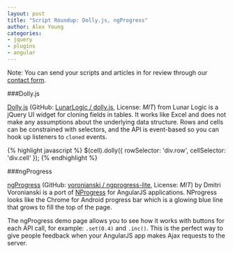 ```yaml
---
layout: post
title: "Script Roundup: Dolly.js, ngProgress"
author: Alex Young
categories:
- jquery
- plugins
- angular
---
```


<div class="intro">
Note: You can send your scripts and articles in for review through our <a href="/contact.html">contact form</a>.
</div>

###Dolly.js

[Dolly.js](http://lunarlogic.github.io/dolly.js/) (GitHub: [LunarLogic / dolly.js](https://github.com/LunarLogic/dolly.js), License: _MIT_) from Lunar Logic is a jQuery UI widget for cloning fields in tables.  It works like Excel and does not make any assumptions about the underlying data structure.  Rows and cells can be constrained with selectors, and the API is event-based so you can hook up listeners to `cloned` events.

{% highlight javascript %}
$(cell).dolly({
  rowSelector: 'div.row',
  cellSelector: 'div.cell'
});
{% endhighlight %}

###ngProgress

[ngProgress](http://labs.voronianski.com/ngprogress-lite.js/) (GitHub: [voronianski / ngprogress-lite](https://github.com/voronianski/ngprogress-lite), License: _MIT_) by Dmitri Voronianski is a port of [NProgress](https://github.com/rstacruz/nprogress/) for AngularJS applications.  NProgress looks like the Chrome for Android progress bar which is a glowing blue line that grows to fill the top of the page.

The ngProgress demo page allows you to see how it works with buttons for each API call, for example: `.set(0.4)` and `.inc()`.  This is the perfect way to give people feedback when your AngularJS app makes Ajax requests to the server.

